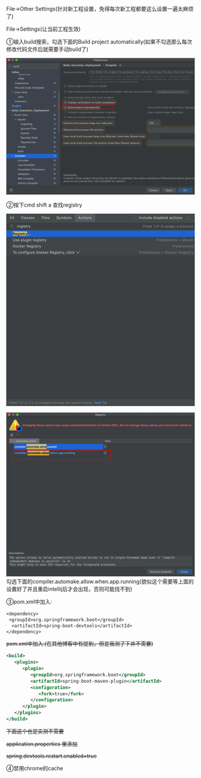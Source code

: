 File->Other Settings(针对新工程设置，免得每次新工程都要这么设置一遍太麻烦了)

File->Settings(让当前工程生效)

①输入build搜索，勾选下面的Build project automatically(如果不勾选那么每次修改代码文件后就需要手动build了)

![image-20210516040326329](asserts/tip/image-20210516040326329.png)

 

②按下cmd shift a 查找registry

![image-20210516040458185](asserts/tip/image-20210516040458185.png)

![image-20210516040613146](asserts/tip/image-20210516040613146.png)勾选下面的compiler.automake.allow.when.app.running(貌似这个需要等上面的设置好了并且重启intellij后才会出现，否则可能找不到)



③pom.xml中加入:

	<dependency>
	 <groupId>org.springframework.boot</groupId>
	  <artifactId>spring-boot-devtools</artifactId>
	</dependency>



~~pom.xml中加入:(在其他博客中有提到，但是我测了下并不需要)~~

```xml
<build>
   <plugins>
      <plugin>
         <groupId>org.springframework.boot</groupId>
         <artifactId>spring-boot-maven-plugin</artifactId>
         <configuration>
            <fork>true</fork>
         </configuration>
      </plugin>
   </plugins>
</build>
```




~~下面这个也是实测不需要~~

~~application.properties 里添加~~

~~spring.devtools.restart.enabled=true~~


④禁用chrome的cache




